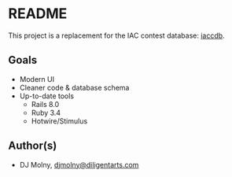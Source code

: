 # README
This project is a replacement for the IAC contest database: [iaccdb](https://iaccdb.iac.org).

## Goals
- Modern UI
- Cleaner code & database schema
- Up-to-date tools
  - Rails 8.0
  - Ruby 3.4
  - Hotwire/Stimulus

## Author(s)
- DJ Molny, djmolny@diligentarts.com
